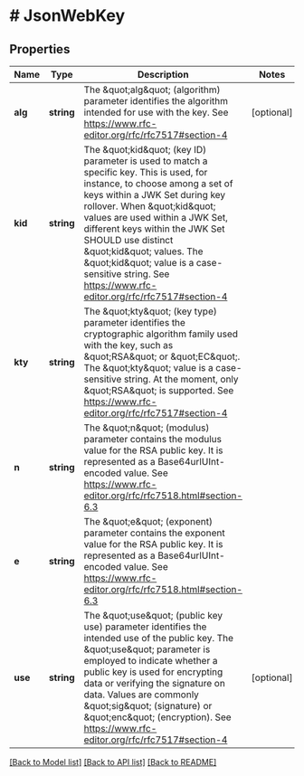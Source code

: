 # # JsonWebKey

## Properties

Name | Type | Description | Notes
------------ | ------------- | ------------- | -------------
**alg** | **string** | The \&quot;alg\&quot; (algorithm) parameter identifies the algorithm intended for use with the key. See https://www.rfc-editor.org/rfc/rfc7517#section-4 | [optional]
**kid** | **string** | The \&quot;kid\&quot; (key ID) parameter is used to match a specific key.  This is used, for instance, to choose among a set of keys within a JWK Set during key rollover. When \&quot;kid\&quot; values are used within a JWK Set, different keys within the JWK Set SHOULD use distinct \&quot;kid\&quot; values. The \&quot;kid\&quot; value is a case-sensitive string. See https://www.rfc-editor.org/rfc/rfc7517#section-4 |
**kty** | **string** | The \&quot;kty\&quot; (key type) parameter identifies the cryptographic algorithm family used with the key, such as \&quot;RSA\&quot; or \&quot;EC\&quot;. The \&quot;kty\&quot; value is a case-sensitive string. At the moment, only \&quot;RSA\&quot; is supported. See https://www.rfc-editor.org/rfc/rfc7517#section-4 |
**n** | **string** | The \&quot;n\&quot; (modulus) parameter contains the modulus value for the RSA    public key.  It is represented as a Base64urlUInt-encoded value. See https://www.rfc-editor.org/rfc/rfc7518.html#section-6.3 |
**e** | **string** | The \&quot;e\&quot; (exponent) parameter contains the exponent value for the RSA    public key.  It is represented as a Base64urlUInt-encoded value. See https://www.rfc-editor.org/rfc/rfc7518.html#section-6.3 |
**use** | **string** | The \&quot;use\&quot; (public key use) parameter identifies the intended use of the public key. The \&quot;use\&quot; parameter is employed to indicate whether a public key is used for encrypting data or verifying the signature on data. Values are commonly \&quot;sig\&quot; (signature) or \&quot;enc\&quot; (encryption). See https://www.rfc-editor.org/rfc/rfc7517#section-4 | [optional]

[[Back to Model list]](../../README.md#models) [[Back to API list]](../../README.md#endpoints) [[Back to README]](../../README.md)
